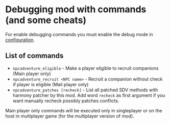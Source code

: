 # Debugging mod with commands (and some cheats)

For enable debugging commands you must enable the debug mode in [configuration](../guide/configuration.md).

## List of commands

- `npcadventure_eligible` - Make a player eligible to recruit companions  (Main player only)
- `npcadventure_recruit <NPC name>` - Recruit a companion without check if player is eligible (Mail player only)
- `npcadventure_patches [recheck]` - List all patched SDV methods with harmony patcher by this mod. Add word `recheck` as first argument if you want manually recheck possibly patches conflicts.

Main player only commands will be executed only in singleplayer or on the host in multiplayer game (for the multiplayer version of mod).
